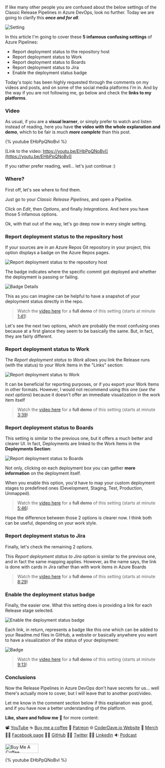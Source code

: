 If like many other people you are confused about the below settings of the Classic Release Pipelines in Azure DevOps, look no further. Today we are going to clarify this ___once and for all___.

![Setting](https://dev-to-uploads.s3.amazonaws.com/uploads/articles/4jo3pm5q9dm5kve17ha2.png)

In this article I'm going to cover these __5 infamous confusing settings__ of Azure Pipelines:

- Report deployment status to the repository host
- Report deployment status to Work
- Report deployment status to Boards
- Report deployment status to Jira
- Enable the deployment status badge

Today's topic has been highly requested through the comments on my videos and posts, and on some of the social media platforms I'm in. And by the way if you are not following me, go below and check the __links to my platforms__.

### Video

As usual, if you are a __visual learner__, or simply prefer to watch and listen instead of reading, here you have __the video with the whole explanation and demo__, which to be fair is much ___more complete___ than this post.

{% youtube EHbPpQNoBvI %}

[Link to the video: https://youtu.be/EHbPpQNoBvI](https://youtu.be/EHbPpQNoBvI)

If you rather prefer reading, well... let's just continue :)

### Where?

First off, let's see where to find them.

Just go to your _Classic Release Pipelines_, and open a Pipeline.

Click on _Edit_, then _Options_, and finally _Integrations_. And here you have those 5 infamous options.

Ok, with that out of the way, let's go deep now in every single setting.

### Report deployment status to the repository host

If your sources are in an Azure Repos Git repository in your project, this option displays a badge on the Azure Repos pages. 

![Report deployment status to the repository host](https://dev-to-uploads.s3.amazonaws.com/uploads/articles/zweiehthn448sgrwcvub.png)

The badge indicates where the specific commit got deployed and whether the deployment is passing or failing.

![Badge Details](https://dev-to-uploads.s3.amazonaws.com/uploads/articles/eiqyig80mr4ghz7dfq5x.png)

This as you can imagine can be helpful to have a snapshot of your deployment status directly in the repo.

> Watch the [video here](https://youtu.be/EHbPpQNoBvI) for a __full demo__ of this setting (starts at minute [1:41](https://youtu.be/EHbPpQNoBvI?t=101))

Let's see the next two options, which are probably the most confusing ones because at a first glance they seem to be basically the same. But, in fact, they are fairly different.

### Report deployment status to Work

The _Report deployment status to Work_ allows you link the Release runs (with the status) to your Work Items in the "Links" section:

![Report deployment status to Work](https://dev-to-uploads.s3.amazonaws.com/uploads/articles/j4wnb466rsuzcikffwmz.png)

It can be beneficial for reporting purposes, or if you export your Work Items in other formats. However, I would not recommend using this one (_see the next options_) because it doesn't offer an immediate visualization in the work item itself

> Watch the [video here](https://youtu.be/EHbPpQNoBvI) for a  __full demo__ of this setting (starts at minute [3:39](https://youtu.be/EHbPpQNoBvI?t=219))

### Report deployment status to Boards

This setting is similar to the previous one, but it offers a much better and clearer UI. In fact, Deployments are linked to the Work Items in the __Deployments Section__:

![Report deployment status to Boards](https://dev-to-uploads.s3.amazonaws.com/uploads/articles/kh0pie7afe742y6max10.png)

Not only, clicking on each deployment box you can gather __more information__ on the deployment itself.

When you enable this option, you'd have to map your custom deployment stages to predefined ones (Development, Staging, Test, Production, Unmapped).

> Watch the [video here](https://youtu.be/EHbPpQNoBvI) for a  __full demo__ of this setting (starts at minute [5:46](https://youtu.be/EHbPpQNoBvI?t=346))

Hope the difference between those 2 options is clearer now. I think both can be useful, depending on your work style.

### Report deployment status to Jira

Finally, let's check the remaining 2 options.

This _Report deployment status to Jira_ option is similar to the previous one, and in fact the same mapping applies. However, as the name says, the link is done with cards in Jira rather than with work items in Azure Boards

> Watch the [video here](https://youtu.be/EHbPpQNoBvI) for a  __full demo__ of this setting (starts at minute [8:29](https://youtu.be/EHbPpQNoBvI?t=509))

### Enable the deployment status badge

Finally, the easier one. What this setting does is providing a link for each Release stage selected.

![Enable the deployment status badge](https://dev-to-uploads.s3.amazonaws.com/uploads/articles/5rr48zlkff9t4v26tb6a.png)

Each link, in return, represents a badge like this one which can be added to your Readme.md files in GitHub, a website or basically anywhere you want to have a visualization of the status of your deployment:

![Badge](https://dev-to-uploads.s3.amazonaws.com/uploads/articles/an1pv60v3bh4avs0g89x.png)

> Watch the [video here](https://youtu.be/EHbPpQNoBvI) for a  __full demo__ of this setting (starts at minute [9:13](https://youtu.be/EHbPpQNoBvI?t=553))

### Conclusions

Now the Release Pipelines in Azure DevOps don't have secrets for us... well there's actually more to cover, but I will leave that to another post/video.

Let me know in the comment section below if this explanation was good, and if you have now a better understanding of the platform.

__Like, share and follow me__ 🚀 for more content:

📽 [YouTube](https://www.youtube.com/CoderDave)
☕ [Buy me a coffee](https://buymeacoffee.com/CoderDave)
💖 [Patreon](https://patreon.com/CoderDave)
🌐 [CoderDave.io Website](https://coderdave.io)
👕 [Merch](https://geni.us/cdmerch)
👦🏻 [Facebook page](https://www.facebook.com/CoderDaveYT)
🐱‍💻 [GitHub](https://github.com/n3wt0n)
👲🏻 [Twitter](https://www.twitter.com/davide.benvegnu)
👴🏻 [LinkedIn](https://www.linkedin.com/in/davidebenvegnu/)
🔉 [Podcast](https://geni.us/cdpodcast)

<a href="https://www.buymeacoffee.com/CoderDave" target="_blank"><img src="https://cdn.buymeacoffee.com/buttons/v2/default-yellow.png" alt="Buy Me A Coffee" style="height: 30px !important; width: 108px !important;" ></a>

{% youtube EHbPpQNoBvI %}